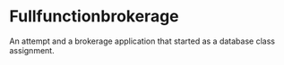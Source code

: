 # Fullfunctionbrokerage
An attempt and a brokerage application that started as a database class assignment.
